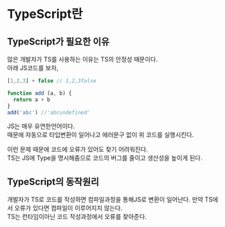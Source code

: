 # TypeScript란

## TypeScript가 필요한 이유
많은 개발자가 TS를 사용하는 이유는 TS의 안정성 때문이다.  
아래 JS코드를 보자,
```js
[1,2,3] + false // 1,2,3false

function add (a, b) {
  return a + b
} 
add('abc') //'abcundefined'
```
JS는 매우 유연한언어이다.  
때문에 자동으로 타입변환이 일어나고 에러문구 없이 위 코드를 실행시킨다.  

이런 문제 때문에 코드에 오류가 있어도 찾기 어려워진다.  
TS는 JS에 Type을 명시해줌으로 코드의 버그를 줄이고 생산성을 높이게 된다.  

## TypeScript의 동작원리

개발자가 TS로 코드를 작성하면 컴파일과정을 통해JS로 변환이 일어난다. 
만약 TS에서 오류가 있다면 컴파일이 이루어지지 않는다.  
TS는 런타임이아닌 코드 작성과정에서 오류를 찾아준다.
